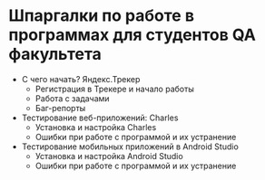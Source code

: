 # Шпаргалки по работе в программах для студентов QA факультета
- С чего начать? Яндекс.Трекер
    - Регистрация в Трекере и начало работы
    - Работа с задачами
    - Баг-репорты
- Тестирование веб-приложений: Charles
    - Установка и настройка Charles
    - Ошибки при работе с программой и их устранение
- Тестирование мобильных приложений в Android Studio
    - Установка и настройка Android Studio
    - Ошибки при работе с программой и их устранение
